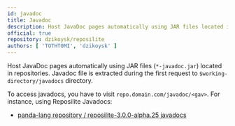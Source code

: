 ```yaml
---
id: javadoc
title: Javadoc
description: Host JavaDoc pages automatically using JAR files located in repositories
official: true
repository: dzikoysk/reposilite
authors: [ 'TOTHT0MI', 'dzikoysk' ]
---
```


Host JavaDoc pages automatically using JAR files (`*-javadoc.jar`) located in repositories.
Javadoc file is extracted during the first request to `$working-directory/javadocs` directory.

To access javadocs, you have to visit `repo.domain.com/javadoc/<gav>`. 
For instance, using Reposilite Javadocs:

* [panda-lang repository / reposilite-3.0.0-alpha.25 javadocs](https://maven.reposilite.com/javadoc/releases/org/panda-lang/reposilite/3.0.0-alpha.25/)
